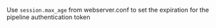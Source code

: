 Use `session.max_age` from webserver.conf to set the expiration for the pipeline authentication token
